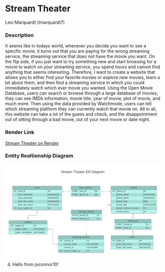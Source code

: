 # Stream Theater
Levi Marquardt (lmarquardt7)

### Description
It seems like in todays world, whenever you decide you want to see a specific movie, it turns out that you are paying for the wrong streaming service, the streaming service that does not have the movie you want. On the flip side, if you just want to try something new and start browsing for a movie to watch on your streaming service, you spend hours and cannot find anything that seems interesting. Therefore, I want to create a website that allows you to either find your favorite movies or explore new movies, learn a bit about them, and then find a streaming service in which you could immediately watch which ever movie you wanted. Using the Open Movie Database, users can search or browse through a large database of movies, they can see IMDb information, movie title, year of movie, plot of movie, and much more. Then using the data provided by Watchmode, users can tell which streaming platform they can currently watch that movie on. All in all, this website can take a lot of the guess and check, and the disappointment out of sitting through a bad movie, out of your next movie or date night.

### Render Link
[Stream Theater on Render](https://stream-theater-final-project.onrender.com)

### Entity Realtionship Diagram
![Stream Theater's ERD](/docs/ERD.png)

4. Hello from joconnor10!
